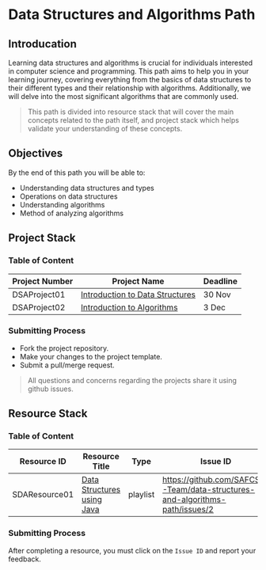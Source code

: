 # Data Structures and Algorithms Path

## Introducation
Learning data structures and algorithms is crucial for individuals interested in computer science and programming. This path aims to help you in your learning journey, 
covering everything from the basics of data structures to their different types and their relationship with algorithms. Additionally, we will delve into the most significant algorithms that are commonly used.
> This path is divided into resource stack that will cover the main concepts related to the path itself,
> and project stack which helps validate your understanding of these concepts.


## Objectives
By the end of this path you will be able to:
- Understanding data structures and types
- Operations on data structures
- Understanding algorithms
- Method of analyzing algorithms


## Project Stack

### Table of Content

| Project Number | Project Name | Deadline |
| --- | ----------- |-------------|
DSAProject01 | [Introduction to Data Structures](https://github.com/SAFCSP-Team/introduction-to-data-structures) |	30 Nov
DSAProject02 | [Introduction to Algorithms](https://github.com/SAFCSP-Team/introduction-to-algorithms) |	3 Dec

### Submitting Process
- Fork the project repository.
- Make your changes to the project template.
- Submit a pull/merge request.
> All questions and concerns regarding the projects share it using github issues.


## Resource Stack

### Table of Content

| Resource ID  | Resource Title            | Type   | Issue ID  | Deadline  |
| ------------ | ------------------------- | ------ | ------- | --------- |
| SDAResource01 | [Data Structures using Java](https://www.youtube.com/playlist?list=PLsyeobzWxl7oRKwDi7wjrANsbhTX0IK0J) | playlist | https://github.com/SAFCSP-Team/data-structures-and-algorithms-path/issues/2 | 9 Dec |

### Submitting Process
After completing a resource, you must click on the `Issue ID` and report your feedback.
